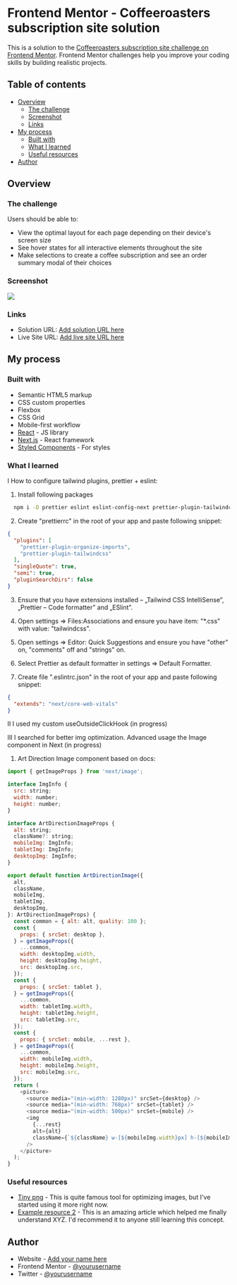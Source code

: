 # Frontend Mentor - Coffeeroasters subscription site solution

This is a solution to the [Coffeeroasters subscription site challenge on Frontend Mentor](https://www.frontendmentor.io/challenges/coffeeroasters-subscription-site-5Fc26HVY6). Frontend Mentor challenges help you improve your coding skills by building realistic projects.

## Table of contents

- [Overview](#overview)
  - [The challenge](#the-challenge)
  - [Screenshot](#screenshot)
  - [Links](#links)
- [My process](#my-process)
  - [Built with](#built-with)
  - [What I learned](#what-i-learned)
  - [Useful resources](#useful-resources)
- [Author](#author)

## Overview

### The challenge

Users should be able to:

- View the optimal layout for each page depending on their device's screen size
- See hover states for all interactive elements throughout the site
- Make selections to create a coffee subscription and see an order summary modal of their choices

### Screenshot

![](./screenshot.jpg)

### Links

- Solution URL: [Add solution URL here](https://your-solution-url.com)
- Live Site URL: [Add live site URL here](https://your-live-site-url.com)

## My process

### Built with

- Semantic HTML5 markup
- CSS custom properties
- Flexbox
- CSS Grid
- Mobile-first workflow
- [React](https://reactjs.org/) - JS library
- [Next.js](https://nextjs.org/) - React framework
- [Styled Components](https://styled-components.com/) - For styles

### What I learned

I How to configure tailwind plugins, prettier + eslint:

1. Install following packages

```bash
  npm i -D prettier eslint eslint-config-next prettier-plugin-tailwindcss prettier-plugin-organize-imports
```

2. Create "prettierrc" in the root of your app and paste following snippet:

```json
{
  "plugins": [
    "prettier-plugin-organize-imports",
    "prettier-plugin-tailwindcss"
  ],
  "singleQuote": true,
  "semi": true,
  "pluginSearchDirs": false
}
```

3. Ensure that you have extensions installed – „Tailwind CSS IntelliSense”, „Prettier – Code formatter” and „ESlint”.

4. Open settings => Files:Associations and ensure you have item: "\*.css" with value: "tailwindcss".

5. Open settings => Editor: Quick Suggestions and ensure you have "other" on, "comments" off and "strings" on.

6. Select Prettier as default formatter in settings => Default Formatter.

7. Create file ".eslintrc.json" in the root of your app and paste following snippet:

```json
{
  "extends": "next/core-web-vitals"
}
```

II I used my custom useOutsideClickHook (in progress)

III I searched for better img optimization. Advanced usage the Image component in Next (in progress)

1. Art Direction Image component based on docs:

```js
import { getImageProps } from 'next/image';

interface ImgInfo {
  src: string;
  width: number;
  height: number;
}

interface ArtDirectionImageProps {
  alt: string;
  className?: string;
  mobileImg: ImgInfo;
  tabletImg: ImgInfo;
  desktopImg: ImgInfo;
}

export default function ArtDirectionImage({
  alt,
  className,
  mobileImg,
  tabletImg,
  desktopImg,
}: ArtDirectionImageProps) {
  const common = { alt: alt, quality: 100 };
  const {
    props: { srcSet: desktop },
  } = getImageProps({
    ...common,
    width: desktopImg.width,
    height: desktopImg.height,
    src: desktopImg.src,
  });
  const {
    props: { srcSet: tablet },
  } = getImageProps({
    ...common,
    width: tabletImg.width,
    height: tabletImg.height,
    src: tabletImg.src,
  });
  const {
    props: { srcSet: mobile, ...rest },
  } = getImageProps({
    ...common,
    width: mobileImg.width,
    height: mobileImg.height,
    src: mobileImg.src,
  });
  return (
    <picture>
      <source media="(min-width: 1280px)" srcSet={desktop} />
      <source media="(min-width: 768px)" srcSet={tablet} />
      <source media="(min-width: 500px)" srcSet={mobile} />
      <img
        {...rest}
        alt={alt}
        className={`${className} w-[${mobileImg.width}px] h-[${mobileImg.height}px] md:w-[${tabletImg.width}px] md:h-[${tabletImg.height}px] xl:w-[${desktopImg.width}px] xl:h-[${desktopImg.height}px]`}
      />
    </picture>
  );
}

```

### Useful resources

- [Tiny png](https://tinypng.com/) - This is quite famous tool for optimizing images, but I've started using it more right now.
- [Example resource 2](https://www.example.com) - This is an amazing article which helped me finally understand XYZ. I'd recommend it to anyone still learning this concept.

## Author

- Website - [Add your name here](https://www.your-site.com)
- Frontend Mentor - [@yourusername](https://www.frontendmentor.io/profile/yourusername)
- Twitter - [@yourusername](https://www.twitter.com/yourusername)
